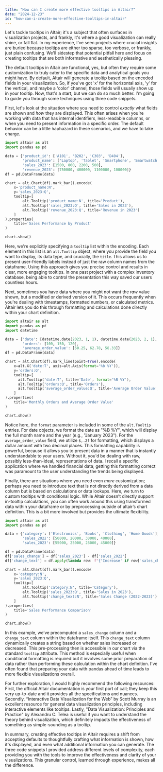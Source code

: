 ```yaml
---
title: "How can I create more effective tooltips in Altair?"
date: "2024-12-23"
id: "how-can-i-create-more-effective-tooltips-in-altair"
---
```


Let's tackle tooltips in Altair; it's a subject that often surfaces in visualization projects, and frankly, it's where a good visualization can really shine, or fall flat. In my experience, I've seen projects where crucial insights are buried because tooltips are either too sparse, too verbose, or frankly, just plain confusing. We'll sidestep that potential pitfall here and focus on creating tooltips that are both informative and aesthetically pleasing.

The default tooltips in Altair are functional, yes, but often they require some customization to truly cater to the specific data and analytical goals you might have. By default, Altair will generate a tooltip based on the encoded fields in your visualization. So, if you've got 'x' for the horizontal axis, 'y' for the vertical, and maybe a 'color' channel, those fields will usually show up in your tooltip. Now, that's a start, but we can do so much better. I'm going to guide you through some techniques using three code snippets.

First, let's look at the situation where you need to control *exactly* what fields are shown and *how* they are displayed. This often arises when you're working with data that has internal identifiers, less-readable columns, or when you need to present information in a specific order. The default behavior can be a little haphazard in these scenarios, and we have to take charge.

```python
import altair as alt
import pandas as pd

data = {'product_id': ['A101', 'B202', 'C303', 'D404'],
        'product_name': ['Laptop', 'Tablet', 'Smartphone', 'Smartwatch'],
        'sales_2023': [1500, 800, 2200, 500],
        'revenue_2023': [750000, 400000, 1100000, 100000]}
df = pd.DataFrame(data)

chart = alt.Chart(df).mark_bar().encode(
    x='product_name:N',
    y='sales_2023:Q',
    tooltip=[
        alt.Tooltip('product_name:N', title='Product'),
        alt.Tooltip('sales_2023:Q', title='Sales in 2023'),
        alt.Tooltip('revenue_2023:Q', title='Revenue in 2023')
    ]
).properties(
    title='Sales Performance by Product'
)

chart.show()
```

Here, we're explicitly specifying a `tooltip` list within the encoding. Each element in this list is an `alt.Tooltip` object, where you provide the field you want to display, its data type, and crucially, the `title`. This allows us to present user-friendly labels instead of just the raw column names from the dataframe. Using this approach gives you precise control and results in clear, more engaging tooltips. In one past project with a complex inventory database, being able to control the presentation this way saved our users countless hours.

Next, sometimes you have data where you might not want the *raw* value shown, but a modified or derived version of it. This occurs frequently when you're dealing with timestamps, formatted numbers, or calculated metrics. Altair lets you do this through formatting and calculations done directly within your chart definition.

```python
import altair as alt
import pandas as pd
import datetime

data = {'date': [datetime.date(2023, 1, 1), datetime.date(2023, 2, 1), datetime.date(2023, 3, 1)],
        'orders': [100, 150, 120],
        'average_order_value': [50.25, 62.78, 58.33]}
df = pd.DataFrame(data)

chart = alt.Chart(df).mark_line(point=True).encode(
    x=alt.X('date:T', axis=alt.Axis(format='%b %Y')),
    y='orders:Q',
    tooltip=[
      alt.Tooltip('date:T', title='Date', format='%B %Y'),
      alt.Tooltip('orders:Q', title='Orders'),
      alt.Tooltip('average_order_value:Q', title='Average Order Value', format='$,.2f')
    ]
).properties(
    title='Monthly Orders and Average Order Value'
)

chart.show()
```

Notice here, the `format` parameter is included in some of the `alt.Tooltip` entries. For date objects, we format the date as "%B %Y", which will display the full month name and the year (e.g., "January 2023"). For the `average_order_value` field, we utilize `$,.2f` for formatting, which displays a dollar amount with two decimal places. This formatting capability is powerful, because it allows you to present data in a manner that is instantly understandable to your users. Without it, you'd be dealing with raw, possibly less-than-ideal, representations of data. I recall a specific application where we handled financial data; getting this formatting correct was paramount to the user understanding the trends being displayed.

Finally, there are situations where you need even *more* customization; perhaps you need to introduce text that is not directly derived from a data column but is based on calculations or data lookups. Here, we turn to custom tooltips with conditional logic. While Altair doesn’t directly support in-tooltip calculations, you can often work around this using transformed data within your dataframe or by preprocessing outside of altair’s chart definition. This is a bit more involved but provides the ultimate flexibility.

```python
import altair as alt
import pandas as pd

data = {'category': ['Electronics', 'Books', 'Clothing', 'Home Goods'],
        'sales_2022': [50000, 20000, 30000, 40000],
        'sales_2023': [55000, 25000, 28000, 45000]}

df = pd.DataFrame(data)
df['sales_change'] = df['sales_2023'] - df['sales_2022']
df['change_text'] = df.apply(lambda row: f"{'Increase' if row['sales_change'] > 0 else 'Decrease'} of {abs(row['sales_change'])}", axis=1)

chart = alt.Chart(df).mark_bar().encode(
    x='category:N',
    y='sales_2023:Q',
    tooltip=[
        alt.Tooltip('category:N', title='Category'),
        alt.Tooltip('sales_2023:Q', title='Sales in 2023'),
        alt.Tooltip('change_text:N', title='Sales Change (2022-2023)')
    ]
).properties(
    title='Sales Performance Comparison'
)

chart.show()
```

In this example, we’ve precomputed a `sales_change` column and a `change_text` column within the dataframe itself. This `change_text` column dynamically creates a string based on whether sales increased or decreased. This pre-processing then is accessible in our chart via the standard `tooltip` attribute. This method is especially useful when conditional formatting is required but it involves some prior preparation of data rather than performing these calculation within the chart definition. I've often found that preparing your data with pandas ahead of time leads to more flexible visualizations overall.

For further exploration, I would highly recommend the following resources: First, the official Altair documentation is your first port of call; they keep this very up-to-date and it provides all the specifications and nuances. Secondly, “Interactive Data Visualization for the Web” by Scott Murray is an excellent resource for general data visualization principles, including interactive elements like tooltips. Lastly, "Data Visualization: Principles and Practice" by Alexandru C. Telea is useful if you want to understand the theory behind visualization, which definitely impacts the effectiveness of something as simple-sounding as a tooltip.

In summary, creating effective tooltips in Altair requires a shift from accepting defaults to thoughtfully crafting what information is shown, how it's displayed, and even what additional information you can generate. The three code snippets I provided address different levels of complexity, each providing you with the tools to improve the effectiveness and clarity of your visualizations. This granular control, learned through experience, makes all the difference.
